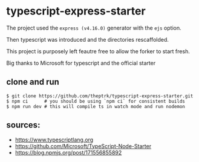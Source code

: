 # typescript-express-starter
The project used the `express (v4.16.0)` generator with the `ejs` option. 

Then typescript was introduced and the directories rescaffolded.

This project is purposely left feautre free to allow the forker to start fresh. 

Big thanks to Microsoft for typescript and the official starter

## clone and run
```
$ git clone https://github.com/theptrk/typescript-express-starter.git
$ npm ci      # you should be using `npm ci` for consistent builds
$ npm run dev # this will compile ts in watch mode and run nodemon 
```

## sources: 
- https://www.typescriptlang.org
- https://github.com/Microsoft/TypeScript-Node-Starter
- https://blog.npmjs.org/post/171556855892

